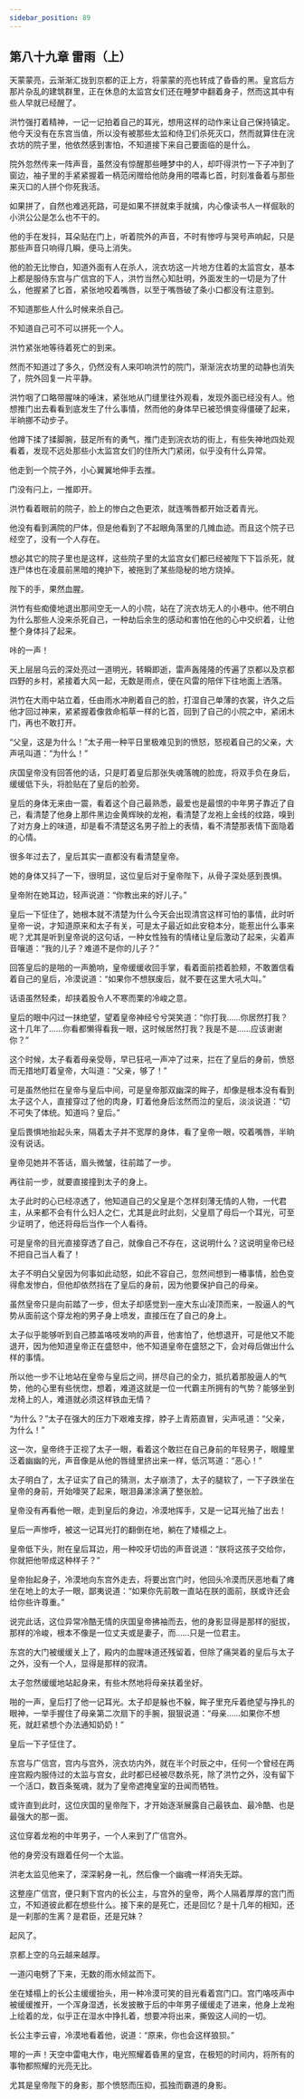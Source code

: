 ```yaml
---
sidebar_position: 89
---
```


## 第八十九章 **雷雨（上）**

天蒙蒙亮，云渐渐汇拢到京都的正上方，将蒙蒙的亮也转成了昏昏的黑。皇宫后方那片杂乱的建筑群里，正在休息的太监宫女们还在睡梦中翻着身子，然而这其中有些人早就已经醒了。

洪竹强打着精神，一记一记拍着自己的耳光，想用这样的动作来让自己保持镇定。他今天没有在东宫当值，所以没有被那些太监和侍卫们杀死灭口，然而就算住在浣衣坊的院子里，他依然感到害怕，不知道接下来自己要面临的是什么。

院外忽然传来一阵声音，虽然没有惊醒那些睡梦中的人，却吓得洪竹一下子冲到了窗边，袖子里的手紧紧握着一柄范闲赠给他防身用的喂毒匕首，时刻准备着与那些来灭口的人拼个你死我活。

如果拼了，自然也难逃死路，可是如果不拼就束手就擒，内心像读书人一样倔耿的小洪公公是怎么也不干的。

他的手在发抖，耳朵贴在门上，听着院外的声音，不时有惨哼与哭号声响起，只是那些声音只响得几瞬，便马上消失。

他的脸无比惨白，知道外面有人在杀人，浣衣坊这一片地方住着的太监宫女，基本上都是服侍东宫与广信宫的下人，洪竹当然心知肚明，外面发生的一切是为了什么，他握紧了匕首，紧张地咬着嘴唇，以至于嘴唇破了条小口都没有注意到。

不知道那些人什么时候来杀自己。

不知道自己可不可以拼死一个人。

洪竹紧张地等待着死亡的到来。

然而不知道过了多久，仍然没有人来叩响洪竹的院门，渐渐浣衣坊里的动静也消失了，院外回复一片平静。

洪竹咽了口略带腥味的唾沫，紧张地从门缝里往外观看，发现外面已经没有人。他想推门出去看看到底发生了什么事情，然而他的身体早已被恐惧变得僵硬了起来，半晌挪不动步子。

他蹲下揉了揉脚腕，鼓足所有的勇气，推门走到浣衣坊的街上，有些失神地四处观看着，发现不远处那些小太监宫女们的住所大门紧闭，似乎没有什么异常。

他走到一个院子外，小心翼翼地伸手去推。

门没有闩上，一推即开。

洪竹看着眼前的院子，脸上的惨白之色更浓，就连嘴唇都开始泛着青光。

他没有看到满院的尸体，但是他看到了不起眼角落里的几摊血迹。而且这个院子已经空了，没有一个人存在。

想必其它的院子里也是这样，这些院子里的太监宫女们都已经被陛下下旨杀死，就连尸体也在凌晨前黑暗的掩护下，被拖到了某些隐秘的地方烧掉。

陛下的手，果然血腥。

洪竹有些痴傻地退出那间空无一人的小院，站在了浣衣坊无人的小巷中。他不明白为什么那些人没来杀死自己，一种劫后余生的感动和害怕在他的心中交织着，让他整个身体抖了起来。

咔的一声！

天上层层乌云的深处亮过一道明光，转瞬即逝，雷声轰隆隆的传遍了京都以及京都四野的乡村，紧接着大风一起，无数是雨点，便在风雷的陪伴下往地面上洒落。

洪竹在大雨中站立着，任由雨水冲刷着自己的脸，打湿自己单薄的衣裳，许久之后他才回过神来，紧紧握着像救命稻草一样的匕首，回到了自己的小院之中，紧闭木门，再也不敢打开。

“父皇，这是为什么！”太子用一种平日里极难见到的愤怒，怒视着自己的父亲，大声吼叫道：“为什么！”

庆国皇帝没有回答他的话，只是盯着皇后那张失魂落魄的脸庞，将双手负在身后，缓缓低下头，将脸贴在了皇后的脸旁。

皇后的身体无来由一震，看着这个自己最熟悉，最爱也是最恨的中年男子靠近了自己，看清楚了他身上那件黑边金黄辉映的龙袍，看清楚了龙袍上金线的纹路，嗅到了对方身上的味道，却是看不清楚这名男子脸上的表情，看不清楚那表情下面隐着的心情。

很多年过去了，皇后其实一直都没有看清楚皇帝。

她的身体又抖了一下，很明显，这位皇后对于皇帝陛下，从骨子深处感到畏惧。

皇帝附在她耳边，轻声说道：“你教出来的好儿子。”

皇后一下怔住了，她根本就不清楚为什么今天会出现清宫这样可怕的事情，此时听皇帝一说，才知道原来和太子有关，可是太子最近如此安稳本分，能惹出什么事来呢？尤其是听到皇帝说的这句话，一种女性独有的情绪让皇后激动了起来，尖着声音嚷道：“我的儿子？难道不是你的儿子？”

回答皇后的是啪的一声脆响，皇帝缓缓收回手掌，看着面前捂着脸颊，不敢置信看着自己的皇后，冷漠说道：“如果你不想朕废后，就不要在这里大吼大叫。”

话语虽然轻柔，却挟着股令人不寒而栗的冷峻之意。

皇后的眼中闪过一抹绝望，望着皇帝神经兮兮哭笑道：“你打我……你居然打我？这十几年了……你看都懒得看我一眼，这时候居然打我？我是不是……应该谢谢你？”

这个时候，太子看着母亲受辱，早已狂吼一声冲了过来，拦在了皇后的身前，愤怒而无措地盯着皇帝，大叫道：“父亲，够了！”

可是虽然他拦在皇帝与皇后中间，可是皇帝那双幽深的眸子，却像是根本没有看到太子这个人，直接穿过了他的肉身，盯着他身后泫然而泣的皇后，淡淡说道：“切不可失了体统。知道吗？皇后。”

皇后畏惧地抬起头来，隔着太子并不宽厚的身体，看了皇帝一眼，咬着嘴唇，半晌没有说话。

皇帝见她并不答话，眉头微皱，往前踏了一步。

再往前一步，就要直接撞到太子的身上。

太子此时的心已经凉透了，他知道自己的父皇是个怎样刻薄无情的人物，一代君主，从来都不会有什么妇人之仁，尤其是此时此刻，父皇扇了母后一个耳光，可至少证明了，他还将母后当作一个人看待。

可是皇帝的目光直接穿透了自己，就像自己不存在，这说明什么？这说明皇帝已经不把自己当人看了！

太子不明白父皇因为何事如此动怒，如此不容自己，忽然间想到一椿事情，脸色变得愈发惨白，但他却依然挡在了皇后的身前，因为他要保护自己的母亲。

虽然皇帝只是向前踏了一步，但太子却感觉到一座大东山凌顶而来，一股逼人的气势从面前这个穿龙袍的男子身上喷发，直接压在了自己的身上。

太子似乎能够听到自己膝盖咯吱发响的声音，他害怕了，他想退开，可是他又不能退开，因为他知道皇帝正在盛怒中，他不知道皇帝在盛怒之下，会对母后做出什么样的事情。

所以他一步不让地站在皇帝与皇后之间，拼尽自己的全力，抵抗着那股逼人的气势，他的心里有些恍惚，想着，难道这就是一位一代霸主所拥有的气势？能够坐到龙椅上的人，难道就必须这样铁血无情？

“为什么？”太子在强大的压力下艰难支撑，脖子上青筋直冒，尖声吼道：“父亲，为什么！”

这一次，皇帝终于正视了太子一眼，看着这个敢拦在自己身前的年轻男子，眼瞳里泛着幽幽的光，声音像是从他的唇缝里挤出来一样，低沉骂道：“恶心！”

太子明白了，太子证实了自己的猜测，太子崩溃了，太子的腿软了，一下子跌坐在皇帝的身前，开始嚎哭了起来，眼泪鼻涕涂满了整张脸。

皇帝没有再看他一眼，走到皇后的身边，冷漠地挥手，又是一记耳光抽了出去！

皇后一声惨呼，被这一记耳光打的翻倒在地，躺在了矮榻之上。

皇帝低下头，附在皇后耳边，用一种咬牙切齿的声音说道：“朕将这孩子交给你，你就把他带成这种样子？”

皇帝抬起身子，冷漠地向东宫外走去，将要出宫门时，他回头冷漠而厌恶地看了瘫坐在地上的太子一眼，鄙夷说道：“如果你先前敢一直站在朕的面前，朕或许还会给你些许尊重。”

说完此话，这位异常冷酷无情的庆国皇帝拂袖而去，他的身影显得是那样的挺拔，那样的冷峻，根本不像是一位丈夫或是妻子，而……只是一位君主。

东宫的大门被缓缓关上了，殿内的血腥味道还残留着，但除了痛哭着的皇后与太子之外，没有一个人，显得是那样的寂清。

太子忽然缓缓地站起身来，有些木然地将母亲扶着坐好。

啪的一声，皇后打了他一记耳光。太子却是躲也不躲，眸子里充斥着绝望与挣扎的眼神，一举手握住了母亲第二次扇下的手腕，狠狠说道：“母亲……如果你不想死，就赶紧想个办法通知奶奶！”

皇后一下子怔住了。

东宫与广信宫，宫内与宫外，浣衣坊内外，就在半个时辰之中，任何一个曾经在两座宫殿内服侍过的太监与宫女，此时都已经被尽数杀死，除了洪竹之外，没有留下一个活口，数百条冤魂，就为了皇帝遮掩皇室的丑闻而牺牲。

或许直到此时，这位庆国的皇帝陛下，才开始逐渐展露自己最铁血、最冷酷、也是最强大的那一面。

这位穿着龙袍的中年男子，一个人来到了广信宫外。

他的身旁没有跟着任何一个太监。

洪老太监见他来了，深深躬身一礼，然后像一个幽魂一样消失无踪。

这整座广信宫，便只剩下宫内的长公主，与宫外的皇帝，两个人隔着厚厚的宫门而立，不知道彼此都在想些什么。接下来的是死亡，还是回忆？是十几年的相知，还是一刹那的生离？是君臣，还是兄妹？

起风了。

京都上空的乌云越来越厚。

一道闪电劈了下来，无数的雨水倾盆而下。

坐在矮榻上的长公主缓缓抬头，用一种冷漠可笑的目光看着宫门口。宫门咯吱声中被缓缓推开，一个浑身湿透，长发披散于后的中年男子缓缓走了进来，他身上龙袍上绘着的龙，似乎正在湿水中挣扎着，想要冲将出来，撕毁这人间的一切。

长公主李云睿，冷漠地看着他，说道：“原来，你也会这样狼狈。”

嚓的一声！天空中雷电大作，电光照耀着昏黑的皇宫，在极短的时间内，将所有的事物都照耀的光亮无比。

尤其是皇帝陛下的身影，那个愤怒而压抑，孤独而霸道的身影。

